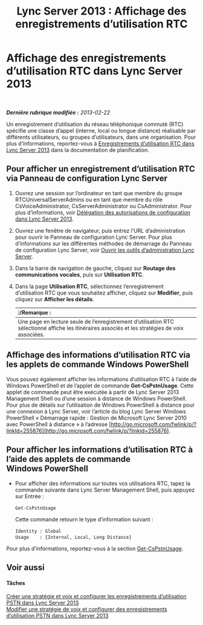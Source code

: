 ﻿---
title: 'Lync Server 2013 : Affichage des enregistrements d’utilisation RTC'
TOCTitle: Affichage des enregistrements d’utilisation RTC
ms:assetid: 65025c78-c263-472c-9ff9-e170588f10b5
ms:mtpsurl: https://technet.microsoft.com/fr-fr/library/Gg398458(v=OCS.15)
ms:contentKeyID: 49297426
ms.date: 05/20/2016
mtps_version: v=OCS.15
ms.translationtype: HT
---

# Affichage des enregistrements d’utilisation RTC dans Lync Server 2013

 

_**Dernière rubrique modifiée :** 2013-02-22_

Un enregistrement d’utilisation du réseau téléphonique commuté (RTC) spécifie une classe d’appel (interne, local ou longue distance) réalisable par différents utilisateurs, ou groupes d’utilisateurs, dans une organisation. Pour plus d’informations, reportez-vous à [Enregistrements d’utilisation RTC dans Lync Server 2013](lync-server-2013-pstn-usage-records.md) dans la documentation de planification.

## Pour afficher un enregistrement d’utilisation RTC via Panneau de configuration Lync Server

1.  Ouvrez une session sur l’ordinateur en tant que membre du groupe RTCUniversalServerAdmins ou en tant que membre du rôle CsVoiceAdministrator, CsServerAdministrator ou CsAdministrator. Pour plus d’informations, voir [Délégation des autorisations de configuration dans Lync Server 2013](lync-server-2013-delegate-setup-permissions.md).

2.  Ouvrez une fenêtre de navigateur, puis entrez l’URL d’administration pour ouvrir le Panneau de configuration Lync Server. Pour plus d’informations sur les différentes méthodes de démarrage du Panneau de configuration Lync Server, voir [Ouvrir les outils d’administration Lync Server](lync-server-2013-open-lync-server-administrative-tools.md).

3.  Dans la barre de navigation de gauche, cliquez sur **Routage des communications vocales**, puis sur **Utilisation RTC**.

4.  Dans la page **Utilisation RTC**, sélectionnez l’enregistrement d’utilisation RTC que vous souhaitez afficher, cliquez sur **Modifier**, puis cliquez sur **Afficher les détails**.
    
    <table>
    <thead>
    <tr class="header">
    <th><img src="images/Gg398920.note(OCS.15).gif" title="note" alt="note" />Remarque :</th>
    </tr>
    </thead>
    <tbody>
    <tr class="odd">
    <td>Une page en lecture seule de l’enregistrement d’utilisation RTC sélectionné affiche les itinéraires associés et les stratégies de voix associées.</td>
    </tr>
    </tbody>
    </table>


## Affichage des informations d’utilisation RTC via les applets de commande Windows PowerShell

Vous pouvez également afficher les informations d’utilisation RTC à l’aide de Windows PowerShell et de l’applet de commande **Get-CsPstnUsage**. Cette applet de commande peut être exécutée à partir de Lync Server 2013 Management Shell ou d’une session à distance de Windows PowerShell. Pour plus de détails sur l’utilisation de Windows PowerShell à distance pour une connexion à Lync Server, voir l’article du blog Lync Server Windows PowerShell « Démarrage rapide : Gestion de Microsoft Lync Server 2010 avec PowerShell à distance » à l’adresse [http://go.microsoft.com/fwlink/p/?linkId=255876](http://go.microsoft.com/fwlink/p/?linkid=255876).

## Pour afficher les informations d’utilisation RTC à l’aide des applets de commande Windows PowerShell

  - Pour afficher des informations sur toutes vos utilisations RTC, tapez la commande suivante dans Lync Server Management Shell, puis appuyez sur Entrée :
    
        Get-CsPstnUsage
    
    Cette commande retourn le type d’information suivant :
    
        Identity : Global
        Usage    : {Internal, Local, Long Distance}

Pour plus d’informations, reportez-vous à la section [Get-CsPstnUsage](get-cspstnusage.md).

## Voir aussi

#### Tâches

[Créer une stratégie et voix et configurer les enregistrements d’utilisation PSTN dans Lync Server 2013](lync-server-2013-create-a-voice-policy-and-configure-pstn-usage-records.md)  
[Modifier une stratégie de voix et configurer des enregistrements d’utilisation PSTN dans Lync Server 2013](lync-server-2013-modify-a-voice-policy-and-configure-pstn-usage-records.md)

